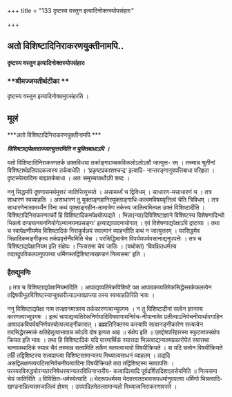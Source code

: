 +++
title = "133 दृष्टस्य वस्तुन इत्यादिनोक्तस्योपसंहारः"

+++


## अतो विशिष्टादिनिराकरणयुक्तीनामपि..

**दृष्टस्य वस्तुन इत्यादिनोक्तस्योपसंहारः**

### **श्रीमज्जयतीर्थटीका **

दृष्टस्य वस्तुन इत्यादिनोक्तमुपसंहरति ।

## **मूलं**

***अतो विशिष्टादिनिराकरणयुक्तीनामपि ***

***विशिष्टाद्यपेक्षत्वाज्जात्युत्तरमिति न युक्तिबाधाऽपि ।***

यतो विशिष्टादिनिराकरणतर्क उक्तविधया तर्काङ्गपञ्चकविकलोऽतोऽसौ जात्युत्त- रम् । तस्मान्न श्रुतीनां विशिष्टार्थप्रतिपादकत्वस्य तर्कबाधेति । ‘प्रकृष्टप्रकाशश्चन्द्र’ इत्यादि- नान्तरङ्गानुपपत्तिबाधा परिहृता । दृष्टस्येत्यादिना बाह्यतर्कबाधा । अतः समुच्चयार्थोऽपि शब्दः ।

ननु सिद्धमपि दूषणासमर्थमुत्तरं जातिरित्युच्यते । असामर्थ्यं च द्विविधम् । साधारण-मसाधारणं च । तत्र साधारणं स्वव्याहतिः । असाधारणं तु युक्ताङ्गहानिरयुक्ताङ्गाधि-कत्वमविषयवृत्तित्वं चेति त्रिविधम् । तत्र साधारणेनासामर्थ्येन विना कथं युक्ताङ्गहीन-तामात्रेण तर्कस्य जातित्वमित्यत उक्तं विशिष्टादीति । विशिष्टादिनिराकरणतर्को हि विशिष्टादिकमपेक्ष्योत्पद्यते । भिन्ना(न्या)दिविशिष्टाज्ञाने विशिष्टस्य विशेषणादिभ्यो भिन्नत्वे दण्ड्यानयननियोगेऽन्यानयनप्रसङ्गः’ इत्याद्यापादनायोगात् । एवं विशेषणाद्यपेक्षाऽपि द्रष्टव्या । तथा च स्वापेक्षणीयमेव विशिष्टादिकं निराकुर्वन्नयं स्वात्मानं व्याहन्तीति कथं न जात्युत्तरम् । परसिद्धमेव भिन्नादिकमङ्गीकृत्य तर्कप्रवृत्तेर्नैवमिति चेन्न । परसिद्धिमात्रेण विपर्ययपर्यवसानाद्यनुपपत्तेः । तत्र च विशिष्टाद्यपेक्षानियम इति संक्षेपः । नित्यसमा चेयं जातिः । (यथोक्तं) ‘विवक्षितधर्मस्य तदतद्रूपविकल्पानुपपत्त्या धर्मिणस्तद्विशिष्टत्वखण्डनं नित्यसमा’ इति ।

### **द्वैतद्युमणिः**

॥ तत्र च विशिष्टाद्यपेक्षानियमादिति । आपाद्यव्यतिरेकविशिष्टे पक्ष आपादकव्यतिरेकसिद्धेस्तर्कफलत्वेन तद्विषयीभूतविशिष्टस्याप्युक्तरीत्याऽभावप्राप्त्या तस्य स्वव्याहतिरिति भावः ।

ननु विशिष्टाद्यपेक्षा नाम तज्ज्ञानमात्रस्य तर्ककारणत्वाभ्युपगमः । न तु विशिष्टादीनां सत्वेन ज्ञानस्य कारणत्वाभ्युपगमः । इत्थं चापाद्यव्यतिरेकनिर्णयादिविषयाणामनिर्वच-नीयानामेव प्रतीत्याऽनिर्वचनीयार्थावगाहिन आपादकविपर्ययनिर्णयस्योत्पत्त्यङ्गीकारात् । ब्रह्मातिरिक्तस्य कस्यापि सत्वानङ्गीकारेण सत्यत्वेन तदसिद्धेरस्माकं क्षतिहेतुत्वाभावान्न कोऽपि दोष इत्यत आह ॥ संक्षेप इति ॥ एतद्दोषपरिहारस्य स्फुटत्वात्संक्षेपः क्रियत इति भावः । तथा हि विशिष्टादिकं यदि पारमार्थिकं स्यात्तदा भिन्नत्वाद्यन्यतमप्रकारोपेतं स्यात्तथा चानवस्थादिकं स्यान्न चैवं तस्मान्न सत्यमिति तर्केण सत्यत्वाभावो विषयीक्रियते । स यदि सत्वेन विषयीक्रियते तर्हि तद्विशिष्टस्य सत्वप्राप्त्या विशिष्टसामान्यस्य मिथ्यात्वसाधनं व्याहतम् । तद्यदि असद्विलक्षणत्वघटितानिर्वचनीयत्वादिना विषयीक्रियते तदा तद्विशिष्टस्य सत्वापत्तिः । परस्परविरुद्धयोरन्यतरनिषेधस्यान्यतरविधिनान्तरीय- कत्वादित्यादि पूर्वदर्शितदिशाऽवसेयमिति ॥ नित्यसमा चेयं जातिरिति ॥ विविक्षित-धर्मस्येत्यादि ॥ भेदरूपधर्मस्य भेदवत्त्वतदभावरूपधर्मानुपपत्त्या धर्मिणो भिन्नत्वादि- खण्डनान्नित्यसमजातित्वं ज्ञेयम् । उपपादितमेतत्सामान्यतो मिथ्यात्वनिराकरणावसरे ।

